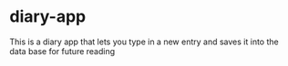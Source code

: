 # diary-app
This is a diary app that lets you type in a new entry and saves it into the data base for future reading
